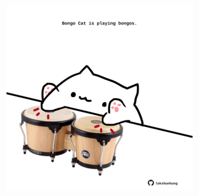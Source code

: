 <!-- built at 30/09/2023, 03:00:41 UTC -->
<p align="center">
  <img width="500" height="500" src="./ReadmeImage.svg">
</p>
